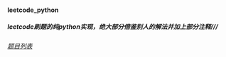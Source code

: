 #### leetcode_python

##### leetcode刷题的纯python实现，绝大部分借鉴别人的解法并加上部分注释///
###### [题目列表](https://github.com/linyang23/leetcode_python/tree/master/py)
